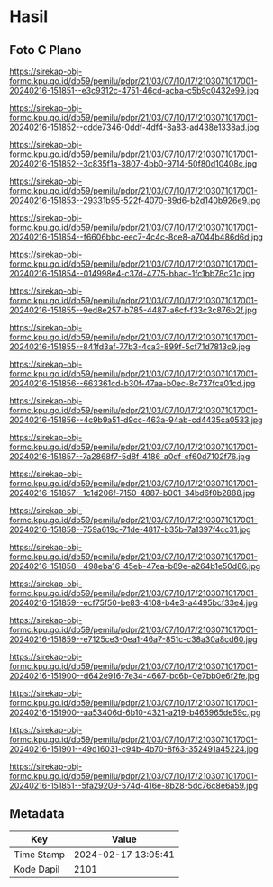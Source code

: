 # Hasil

## Foto C Plano

https://sirekap-obj-formc.kpu.go.id/db59/pemilu/pdpr/21/03/07/10/17/2103071017001-20240216-151851--e3c9312c-4751-46cd-acba-c5b9c0432e99.jpg

https://sirekap-obj-formc.kpu.go.id/db59/pemilu/pdpr/21/03/07/10/17/2103071017001-20240216-151852--cdde7346-0ddf-4df4-8a83-ad438e1338ad.jpg

https://sirekap-obj-formc.kpu.go.id/db59/pemilu/pdpr/21/03/07/10/17/2103071017001-20240216-151852--3c835f1a-3807-4bb0-9714-50f80d10408c.jpg

https://sirekap-obj-formc.kpu.go.id/db59/pemilu/pdpr/21/03/07/10/17/2103071017001-20240216-151853--29331b95-522f-4070-89d6-b2d140b926e9.jpg

https://sirekap-obj-formc.kpu.go.id/db59/pemilu/pdpr/21/03/07/10/17/2103071017001-20240216-151854--f6606bbc-eec7-4c4c-8ce8-a7044b486d6d.jpg

https://sirekap-obj-formc.kpu.go.id/db59/pemilu/pdpr/21/03/07/10/17/2103071017001-20240216-151854--014998e4-c37d-4775-bbad-1fc1bb78c21c.jpg

https://sirekap-obj-formc.kpu.go.id/db59/pemilu/pdpr/21/03/07/10/17/2103071017001-20240216-151855--9ed8e257-b785-4487-a6cf-f33c3c876b2f.jpg

https://sirekap-obj-formc.kpu.go.id/db59/pemilu/pdpr/21/03/07/10/17/2103071017001-20240216-151855--841fd3af-77b3-4ca3-899f-5cf71d7813c9.jpg

https://sirekap-obj-formc.kpu.go.id/db59/pemilu/pdpr/21/03/07/10/17/2103071017001-20240216-151856--663361cd-b30f-47aa-b0ec-8c737fca01cd.jpg

https://sirekap-obj-formc.kpu.go.id/db59/pemilu/pdpr/21/03/07/10/17/2103071017001-20240216-151856--4c9b9a51-d9cc-463a-94ab-cd4435ca0533.jpg

https://sirekap-obj-formc.kpu.go.id/db59/pemilu/pdpr/21/03/07/10/17/2103071017001-20240216-151857--7a2868f7-5d8f-4186-a0df-cf60d7102f76.jpg

https://sirekap-obj-formc.kpu.go.id/db59/pemilu/pdpr/21/03/07/10/17/2103071017001-20240216-151857--1c1d206f-7150-4887-b001-34bd6f0b2888.jpg

https://sirekap-obj-formc.kpu.go.id/db59/pemilu/pdpr/21/03/07/10/17/2103071017001-20240216-151858--759a619c-71de-4817-b35b-7a1397f4cc31.jpg

https://sirekap-obj-formc.kpu.go.id/db59/pemilu/pdpr/21/03/07/10/17/2103071017001-20240216-151858--498eba16-45eb-47ea-b89e-a264b1e50d86.jpg

https://sirekap-obj-formc.kpu.go.id/db59/pemilu/pdpr/21/03/07/10/17/2103071017001-20240216-151859--ecf75f50-be83-4108-b4e3-a4495bcf33e4.jpg

https://sirekap-obj-formc.kpu.go.id/db59/pemilu/pdpr/21/03/07/10/17/2103071017001-20240216-151859--e7125ce3-0ea1-46a7-851c-c38a30a8cd60.jpg

https://sirekap-obj-formc.kpu.go.id/db59/pemilu/pdpr/21/03/07/10/17/2103071017001-20240216-151900--d642e916-7e34-4667-bc6b-0e7bb0e6f2fe.jpg

https://sirekap-obj-formc.kpu.go.id/db59/pemilu/pdpr/21/03/07/10/17/2103071017001-20240216-151900--aa53406d-6b10-4321-a219-b465965de59c.jpg

https://sirekap-obj-formc.kpu.go.id/db59/pemilu/pdpr/21/03/07/10/17/2103071017001-20240216-151901--49d16031-c94b-4b70-8f63-352491a45224.jpg

https://sirekap-obj-formc.kpu.go.id/db59/pemilu/pdpr/21/03/07/10/17/2103071017001-20240216-151851--5fa29209-574d-416e-8b28-5dc76c8e6a59.jpg


## Metadata

| Key        | Value               |
| ---------- | ------------------- |
| Time Stamp | 2024-02-17 13:05:41 |
| Kode Dapil | 2101                |



